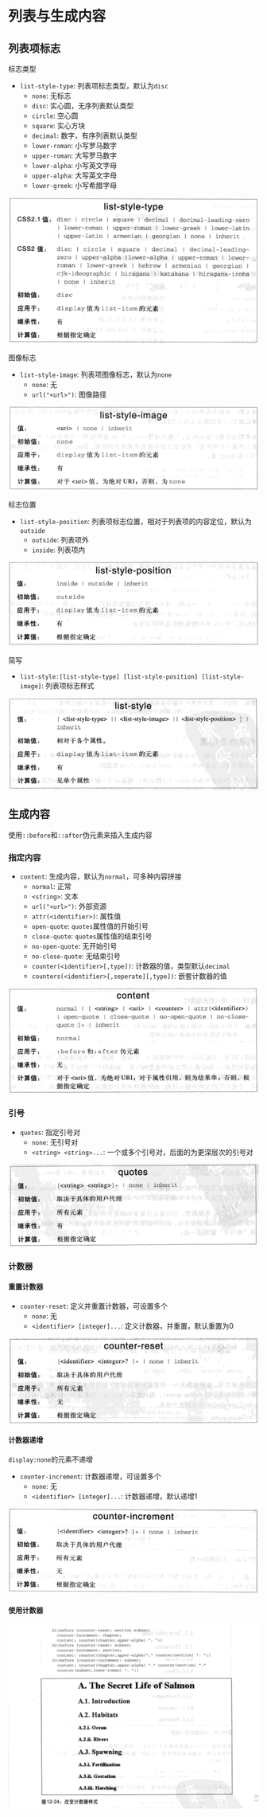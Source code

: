 # 列表与生成内容

## 列表项标志

标志类型

* `list-style-type`: 列表项标志类型，默认为`disc`
  * `none`: 无标志
  * `disc`: 实心圆，无序列表默认类型
  * `circle`: 空心圆
  * `square`: 实心方块
  * `decimal`: 数字，有序列表默认类型
  * `lower-roman`: 小写罗马数字
  * `upper-roman`: 大写罗马数字
  * `lower-alpha`: 小写英文字母
  * `upper-alpha`: 大写英文字母
  * `lower-greek`: 小写希腊字母

![list-style-type](images/list-style-type.png)

图像标志

* `list-style-image`: 列表项图像标志，默认为`none`
  * `none`: 无
  * `url("<url>")`: 图像路径

![list-style-image](images/list-style-image.png)

标志位置

* `list-style-position`: 列表项标志位置，相对于列表项的内容定位，默认为`outside`
  * `outside`: 列表项外
  * `inside`: 列表项内

![list-style-position](images/list-style-position.png)

简写

* `list-style:[list-style-type] [list-style-position] [list-style-image]`: 列表项标志样式

![list-style](images/list-style.png)

## 生成内容

使用`::before`和`::after`伪元素来插入生成内容

### 指定内容

* `content`: 生成内容，默认为`normal`，可多种内容拼接
  * `normal`: 正常
  * `<string>`: 文本
  * `url("<url>")`: 外部资源
  * `attr(<identifier>)`: 属性值
  * `open-quote`: `quotes`属性值的开始引号
  * `close-quote`: `quotes`属性值的结束引号
  * `no-open-quote`: 无开始引号
  * `no-close-quote`: 无结束引号
  * `counter(<identifier>[,type])`: 计数器的值，类型默认`decimal`
  * `counters(<identifier>[,seperate][,type])`: 嵌套计数器的值

![content](images/content.png)

### 引号

* `quotes`: 指定引号对
  * `none`: 无引号对
  * `<string> <string>...`: 一个或多个引号对，后面的为更深层次的引号对

![quotes](images/quotes.png)

### 计数器

#### 重置计数器

* `counter-reset`: 定义并重置计数器，可设置多个
  * `none`: 无
  * `<identifier> [integer]...`: 定义计数器，并重置，默认重置为0

![counter-reset](images/counter-reset.png)

#### 计数器递增

`display:none`的元素不递增

* `counter-increment`: 计数器递增，可设置多个
  * `none`: 无
  * `<identifier> [integer]...`: 计数器递增，默认递增1

![counter-increment](images/counter-increment.png)

#### 使用计数器

![counter-use](images/counter-use.png)